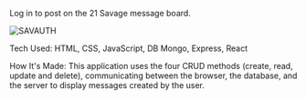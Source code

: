 Log in to post on the 21 Savage message board. 

![SAVAUTH](https://user-images.githubusercontent.com/98935149/171782715-fc11ce88-94d8-4082-84ca-3fa1b8648493.jpg)


Tech Used: HTML, CSS, JavaScript, DB Mongo, Express, React 

How It's Made: 
This application uses the four CRUD methods (create, read, update and delete), communicating between the browser, the database, and the server to display messages created by the user. 

